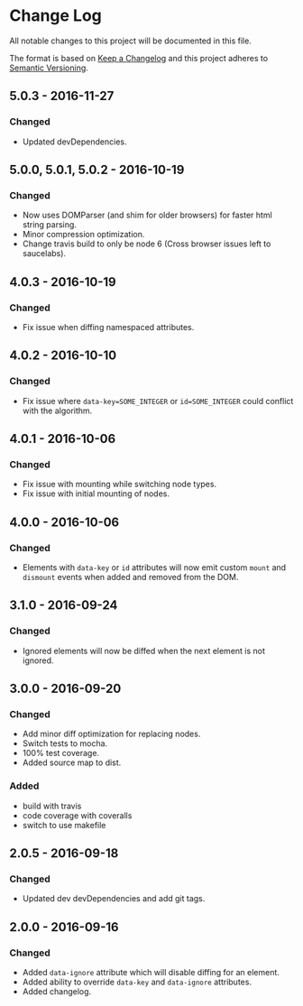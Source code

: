 # Change Log
All notable changes to this project will be documented in this file.

The format is based on [Keep a Changelog](http://keepachangelog.com/)
and this project adheres to [Semantic Versioning](http://semver.org/).

## 5.0.3 - 2016-11-27
### Changed
- Updated devDependencies.

## 5.0.0, 5.0.1, 5.0.2 - 2016-10-19
### Changed
- Now uses DOMParser (and shim for older browsers) for faster html string parsing.
- Minor compression optimization.
- Change travis build to only be node 6 (Cross browser issues left to saucelabs).

## 4.0.3 - 2016-10-19
### Changed
- Fix issue when diffing namespaced attributes.

## 4.0.2 - 2016-10-10
### Changed
- Fix issue where `data-key=SOME_INTEGER` or `id=SOME_INTEGER` could conflict with the algorithm.

## 4.0.1 - 2016-10-06
### Changed
- Fix issue with mounting while switching node types.
- Fix issue with initial mounting of nodes.

## 4.0.0 - 2016-10-06
### Changed
- Elements with `data-key` or `id` attributes will now emit custom `mount` and `dismount` events when added and removed from the DOM.

## 3.1.0 - 2016-09-24
### Changed
- Ignored elements will now be diffed when the next element is not ignored.

## 3.0.0 - 2016-09-20
### Changed
- Add minor diff optimization for replacing nodes.
- Switch tests to mocha.
- 100% test coverage.
- Added source map to dist.

### Added
- build with travis
- code coverage with coveralls
- switch to use makefile

## 2.0.5 - 2016-09-18
### Changed
- Updated dev devDependencies and add git tags.

## 2.0.0 - 2016-09-16
### Changed
- Added `data-ignore` attribute which will disable diffing for an element.
- Added ability to override `data-key` and `data-ignore` attributes.
- Added changelog.
